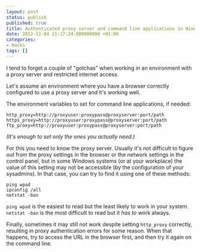 ```yaml
---
layout: post
status: publish
published: true
title: Authenticated proxy server and command line applications in Windows
date: 2012-12-04 21:17:24.000000000 +01:00
categories:
- Hacks
tags: []
---
```

I tend to forget a couple of "gotchas" when working in an environment with a proxy server and restricted internet access.

Let's assume an environment where you have a browser correctly configured to use a proxy server and it's working well.

The environment variables to set for command line applications, if needed:

    http_proxy=http://proxyuser:proxypass@proxyserver:port/path
    https_proxy=http://proxyuser:proxypass@proxyserver:port/path
    ftp_proxy=http://proxyuser:proxypass@proxyserver:port/path

*(It's enough to set only the ones you actually need.)*

For this you need to know the proxy server.
Usually it's not difficult to figure out from the proxy settings in the browser or the network settings in the control panel,
but in some Windows systems (or at your workplace) the value of this setting may not be accessible (by the configuration of your sysadmins).
In that case, you can try to find it using one of these methods:

    ping wpad
    ipconfig /all
    netstat -ban

`ping wpad` is the easiest to read but the least likely to work in your system.
`netstat -ban` is the most difficult to read but it *has to* work always.

Finally, sometimes it may still not work despite setting `http_proxy` correctly, resulting in proxy authentication errors for some reason.
When that happens, try to access the URL in the browser first,
and then try it again on the command line.
